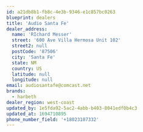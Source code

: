 ```yaml
---
id: a21db8b1-fb8c-4e3b-9346-e1c857bc0263
blueprint: dealers
title: 'Audio Santa Fe'
dealer_address:
  name: 'RIchard Messer'
  street: '600 Ave Villa Hermosa Unit 102'
  street2: null
  postCode: '87506'
  city: 'Santa Fe'
  state: NM
  country: US
  latitude: null
  longitude: null
email: audiosantafe@comcast.net
brands:
  - harbeth
dealer_region: west-coast
updated_by: 1e5fda92-5ac2-4abb-b403-8041edf0b4c3
updated_at: 1694710895
phone_number_field: '+18023107332'
---
```

